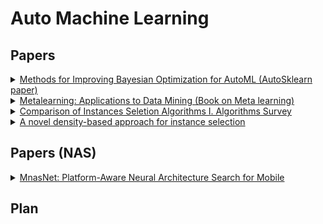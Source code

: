 

# Auto Machine Learning

## Papers
<details>
<summary>
 <a href="https://ml.informatik.uni-freiburg.de/papers/15-AUTOML-AutoML.pdf">Methods for Improving Bayesian Optimization for AutoML
(AutoSklearn paper)
</a> 
</summary>
This is the paper that introduces AutoSklearn.
This paper compares the performance of AutoSklearn with AutoWEKA(which is an AutoML package that combines WEKA with Bayesian optimization).
This paper (AutoSklearn) approaches AutoML in three main steps:
<ol>
<li> Meta-learning to find good instantiations of machine learning frameworks: 
140 datasets from OpenML are considered and a set of meta-features are evaluated for each of these datasets. Each of these datasets is characterized by 38 meta-features including simple, information-theoretic and statistical meta-features.
Further, a Random-forest Bayesian optimization method SMAC (Sequential model-based algorithmic configuration) is applied for 24 hours with 10-fold CV on 2/3rd dataset with 1/3rd dataset as CV set. Given a new dataset, the above mentioned meta-features are extracted and the L1 distance between this meta-feature space is compared with the meta-feature spaces of the 140 datasets to find the k-nearest datasets. The results from the closest datasets are extracted from the meta-knowledge database to warm start SMAC.
</li>

<li>
Bayesian optimization to navigate through search space: 
Search space has only 132 hyperparameters. 
The models considered within the search space include:
 <ul>
  <li> General Linear models(3 algorithms)</li>
  <li> Support vector machines (2)</li>
  <li> Discriminant analysis (2)</li>
  <li> Nearest neighbors (1)</li>
  <li> Naive Bayes (3)</li>
  <li> Decision Trees (1)</li>
  <li> Ensemble methods (4)</li>
 </ul>
 </li>
 Preprocessing:<br>
Data preprocessing: Scaling inputs, imputation of missing values and balancing target classes.<br>
Feature preprocessing: 11 possible methods which include Feature Selection (2), Kernel approximation (2), matrix decomposition (3), Embeddings (3), feature clustering (1), methods using classifier for feature selection (2).
<li> Automated construction of ensembles of Models evaluated during optimization:
The idea behind the construction of Ensembles is that ensembles perform well if the models are individually strong and make uncorrelated errors. Ensemble selection method is outlined in Caruana et al. (2004).
</li>
 </ol>
 The benefit of AutoSkleran over AutoWEKA comes from meta-learning and ensemble construction. The version of AutoSklern without the above two is called vanilla AutoSklearn. Experiments are performed to see how the above mentioned techniques can benefit performance. The following are observed from the experiments:<br>
 <ol>
 <li> Meta-learning yields drastic improvements from the first configuration till the end of experiments.</li>
 <li> Although Vanilla AutoSklearn and AutoSklearn (with meta-learning) both show improved performance with ensembles, ensembles with meta-learning yields performance gains faster than Vanilla AutoSklearn. </li>
 </ol>
</details>

<details>
<summary>
 <a href="https://link-springer-com.ezproxy.lib.uh.edu/content/pdf/10.1007%2F978-3-540-73263-1.pdf">Metalearning: Applications to Data Mining (Book on Meta learning)
</a> 
</summary>
 <b>This is a book on metalearning. Each chapter will be summarized. <br>
Work in progress!</b>

<ol>
<li>
<h3>Metalearning: Concepts and Systems
</h3>
<b>Base learning</b> is the successive application of a learner on the same data. No knowledge is extracted over domains.
With <b> Meta learning</b> the focus is on accumulating experience from previous tasks and applying them to a learning system.<br>
Metalearning covers both declarative and procedural bias. The following is ideally performed in order:
<ol>
<li> Obtain dataset.</li>
<li> Extract meta-features</li>
<li>From the <b>meta knowledge database</b> containing the ML/DL algos (initial bias), Datasets along with their respective meta-features and their performance, the matching and search is performed with the new dataset</li>
<li> The smaller search space is obtained with the new bias</li>
<li> Evaluation and selection of the search space is performed with a suitable evaluation strategy</li>
<li> Best algorithm is chosen</li>
</ol> 
Effectiveness of search space depends on the quality of the available meta-knowledge.
 <p><b>Generation of meta-features</b></p>
Three main classes of meta-features have been proposed:
<ul>
<li> Statistical and information-theoretic characterization: Number of classes, number of features, Ratio of examples to features, degree of correlation between features and target, Average class entropy.</li>
<li> Exploit properties of some induced hypothesis: For example, construct decision trees on each dataset and get it’s properties to form meta features.</li>
<li> Use many simple and fast learners on the datasets and use the accuracy of these “landmarks” to characterize the datasets. Example, k-NN has been used at the meta level to identify most similar datasets for a given input dataset.</li>
</ul>
</p>


</ol>
 </details>
 
 <details>
<summary>
 <a href="https://link.springer.com/chapter/10.1007/978-3-540-24844-6_90">Comparison of Instances Seletion Algorithms I. Algorithms Survey
</a> 
</summary>
This paper provides a survey of all the instance selection algorithms. 
 Used in the context of subsampling data point space (proxy Auto ML).
Instance selection algorithms are classified bassed on three broad categories:
<ol>
 <li><b> Noise filters: </b> 
  <ul>
   <li> ENN (Edited nearest neighbor): Idea is to remove datas points from a class if it does not agree with majority points in that class.</li>
   <li> Repeated ENN: ENN repeated till changes are made to the dataset.
   </li>
   <li> All k-NN: ENN repeated for k=1,2,....</li>
   <li> ENRBF: Edited normalized RBF.</li>
   </li>
  </ul>
 <li> <b> Condensation Algorithms</b>
  <ul>
   <li> Condensed Nearest Neighbor rule (CNN): Starts new dataset. If one added datapoint is wrongly classified using new dataset, this dataspoint is added </li>
   <li> Reduced Nearest Neighbor (RNN): Like CNN, but rejects datapoints that do not decrease accuracy.</li>
   <li> IB3: A new datapoint is added only if the nearest datpoint has a different class. </li>
   <li> GE/RNGE: Builds Gabriel graphs </li>
   <li> ICF (Iterative Case Filtering): Uses "reachability" and "convergence" of data points.</li>
   <li> ENRBF2: Based on NRBF.   </li>
   <li> DROP1-5: New datapoint is added only if the new addition does not change classification of the instances.</li>
   </li>
  </ul>
  <li> <b> Prototype Selection: </b>
 Knowledge representation approach.
 <ul>
  <li> Learning Vectors Quantization</li>
  <li> Monte Carlo 1 and Random Mutation Hill Climbing.</li>
  <li> Encoding length- ELH, ELHGrow and Explore</li>
 </ul>
 </ol>
 All the algorithms can be classified in a broader sense as Incremental (starting from 1 datapoint), Decremental (Removing unnecessary datapoints from original dataset) or mixed (combination of Incremental and Decremental).
</details>

 <details>
<summary>
 <a href="http://www.inf.ufrgs.br/~jlcarbonera/wp-content/uploads/4459a549.pdf">A novel density-based approach for instance selection
</a> 
</summary>
 There is a youtube video associated with this paper. Refer  <a href="https://www.youtube.com/watch?v=BqD2HJs7Am8&pbjreload=10"> this. </a><br>
 So far all the instance selection techniques work on identifying and preserving the border points, but this is a very time expensive procedure. LDIS (Local density based instance selection) proposed by this paper anlyses datapoints from each class seperately and presesves only the densest points in the neighborhood. This reduces time complexity. <br>
 <b>Intuition: </b> Instances that have a high concentration of other instances of the same class near them represent more information about the surroundings than the points surrounding them and hence these instances need to be preserved. <br>
 <b> Strategy: </b> Two key terminologies are introduced: 
 <ol>
  <li> Density : Local density of instance x relative to P, where P is a subset of the whole dataset. </li>
   <li> Partial k-neighborhood: Represents the k Nearest neighbors of x with the same class label as x. </li>
 </ol>
 The algorithm picks an instance from a class and checks its partial k-neighborhood (k as selected by the user) to see if any instance has a higher density than the instance. If not true, that instance is retained. <br>
 <b> Experimental Results: </b>
 <ul>
  <li> Performance of LDIS is compared with DROP3, ENN, ICF, LSBo and LSSm (Popular instance selection techniques) with 15 well known datasets.</li>
  <li> Parameters compared include accuracy, reduction ((|T|-|S|)/|T|) and effectiveness= accuracy * Reduction. </li>
  <li> 10 fold CV is used.</li>
  <li> Average accuracy of LDIS is higher than the mean accuracy achieved by all the other techniques. </li>
  <li> LDIS achieves highest reduction in most datasets (reduction rates are in the order of 0.60 to 0.88). </li>
  <li> LDIS has highest average effectiveness. </li>
  <li> Runtime of LDIS is least in all the datasets. </li>
 </ul>
 Note that there are two versions of this algorithm, LDIS and CDIS. The only difference between the two is the formula for density. While LDIS doesn't account for the centroid in a cluster, CDIS does. 
</details>




## Papers (NAS)

<!-- Making NAS more efficient -->
<details>
<summary>
 <a href="https://arxiv.org/abs/1807.11626">MnasNet: Platform-Aware Neural Architecture Search for Mobile
</a> 
</summary>
 <b> Focus on making NAS more efficient</b><br>
 This paper discusses modifies existing NAS algorithms in two ways:
<ol>

<li> Multi-objective Reward:<br>

Unlike previous work where the common method is to treat T as a hard constraint and maximize accuracy under this constraint:<br>

maximize ACC(m) wrt m subject to LAT(m)≤T                <br>                               
    

where Acc(m) is the accuracy of the model and LAT(m) is the inference latency of the model. LAT(m) is therefore treated as the hard constraint and accuracy is maximized under this constraint.
But, the problem with this approach is that it maximizes a single metric (ACC) and does not provide multiple Pareto optimal solutions (state of allocation of resources from which it is impossible to reallocate so as to make any one individual or preference criterion better off without making at least one individual or preference criterion worse off). <br>
The problem now now be re-framed as finding multiple Pareto-optimal solutions within a single architecture search.
[K. Deb. Multi-objective optimization. Search methodologies, pages 403–449, 2014.] provides multiple methods to solve this type of problem, but the one chosen by this paper is <br>




maximize ACC(m)×[LAT(m)/T]^w wrt m                  <br> 				
      

where w is the weight factor defined as:

w= α,if LAT(m)≤T<br>
&nbsp;&nbsp;&nbsp;   β,otherwise <br>

where α and β are picked according to the trade-off between accuracy and inference latency.  As a hard constraint (not allowing the latency to increase beyond the constraint, severely penalizing if it does so) α= 0, β=−1 may be chosen. But, this paper uses α= -0.07, β=−0.07 as the constraint (soft constraint) in order to smoothly adjust the constraints.
</li>

<li> Factorized hierarchical search space: <br>

Past work search for a complex cell(s) and replicate them to form full architectures. This work focuses on dividing the architectures into blocks and searching for operations and connections within these blocks separately with the intention that given the input and output shape of a block, we want to get the best accuracy-latency tradeoff.<br>

Within each block, the following are searched:
<ul>

<li>Convolutional ops ConvOp: regular conv (conv), depthwiseconv (dconv), and mobile inverted bottleneck conv </li>
<li>Convolutional kernel sizeKernelSize: 3x3, 5x5.</li>
 <li>Squeeze-and-excitation [for more information on this technique refer reference 13 of this paper] ratioSERatio: 0, 0.25.</li>
<li>Skip ops SkipOp: pooling, identity residual, or no skip </li>
<li>Output filter size Fi.</li>
<li>Number of layers per block Ni</li>
</ul>

</ol>
Reinforcement learning (with an RNN agent) approach is adopted for navigating through search space. (Paper says that RL is easy to use but other techniques like evolution also will work). Similar work as is references [35, 36, 25, 20] of this paper.<br>

Training is performed on the ImageNet and the COCO detection datasets and reported accuracies of the best performing models are 75.6% and 66% respectively versus state-of-the-art accuracies of 72% and 60.3% of MobileNetV2.

 
 
 
</details>

## Plan 
